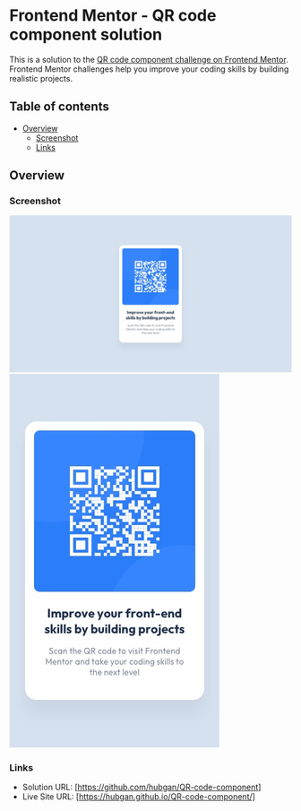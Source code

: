 # Frontend Mentor - QR code component solution

This is a solution to the [QR code component challenge on Frontend Mentor](https://www.frontendmentor.io/challenges/qr-code-component-iux_sIO_H). Frontend Mentor challenges help you improve your coding skills by building realistic projects. 

## Table of contents

- [Overview](#overview)
  - [Screenshot](#screenshot)
  - [Links](#links)

## Overview

### Screenshot

![](./design/desktop-design.jpg)
![](./design/mobile-design.jpg)

### Links

- Solution URL: [https://github.com/hubgan/QR-code-component]
- Live Site URL: [https://hubgan.github.io/QR-code-component/]

